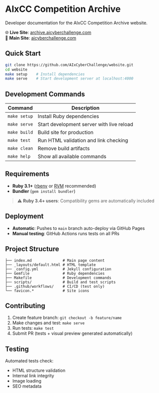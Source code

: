 # AIxCC Competition Archive

Developer documentation for the AIxCC Competition Archive website.

🌐 **Live Site**: [archive.aicyberchallenge.com](https://archive.aicyberchallenge.com)  
🔗 **Main Site**: [aicyberchallenge.com](https://aicyberchallenge.com)

## Quick Start

```bash
git clone https://github.com/AIxCyberChallenge/website.git
cd website
make setup    # Install dependencies
make serve    # Start development server at localhost:4000
```

## Development Commands

| Command | Description |
|---------|-------------|
| `make setup` | Install Ruby dependencies |
| `make serve` | Start development server with live reload |
| `make build` | Build site for production |
| `make test` | Run HTML validation and link checking |
| `make clean` | Remove build artifacts |
| `make help` | Show all available commands |

## Requirements

- **Ruby 3.1+** ([rbenv](https://github.com/rbenv/rbenv) or [RVM](https://rvm.io/) recommended)
- **Bundler** (`gem install bundler`)

> ⚠️ **Ruby 3.4+ users**: Compatibility gems are automatically included

## Deployment

- **Automatic**: Pushes to `main` branch auto-deploy via GitHub Pages
- **Manual testing**: GitHub Actions runs tests on all PRs

## Project Structure

```
├── index.md              # Main page content
├── _layouts/default.html # HTML template
├── _config.yml           # Jekyll configuration
├── Gemfile               # Ruby dependencies
├── Makefile              # Development commands
├── scripts/              # Build and test scripts
├── .github/workflows/    # CI/CD (test only)
└── favicon.*             # Site icons
```

## Contributing

1. Create feature branch: `git checkout -b feature/name`
2. Make changes and test: `make serve`
3. Run tests: `make test`
4. Submit PR (tests + visual preview generated automatically)

## Testing

Automated tests check:
- HTML structure validation
- Internal link integrity  
- Image loading
- SEO metadata
